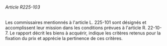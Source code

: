 ###### Article R225-103

Les commissaires mentionnés à l'article L. 225-101 sont désignés et accomplissent leur mission dans les conditions prévues à l'article R. 22-10-7. Le rapport décrit les biens à acquérir, indique les critères retenus pour la fixation du prix et apprécie la pertinence de ces critères.

